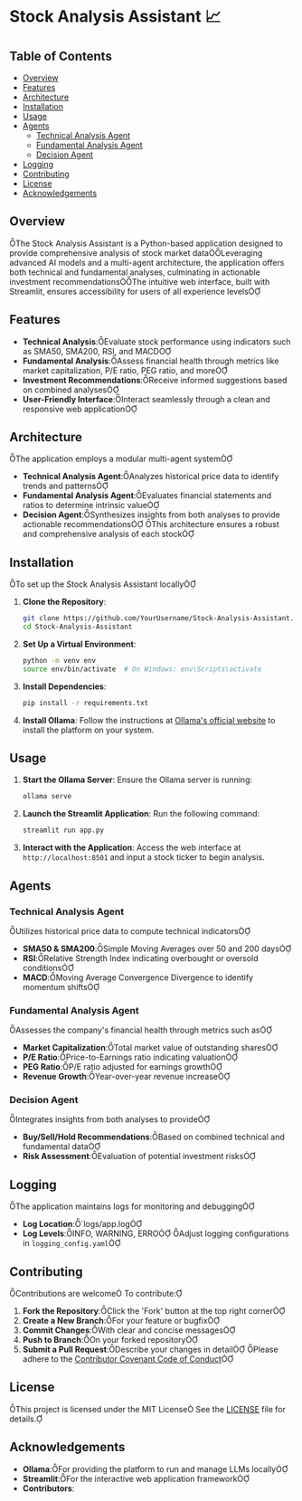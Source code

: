 # Stock Analysis Assistant 📈

## Table of Contents

- [Overview](#overview)
- [Features](#features)
- [Architecture](#architecture)
- [Installation](#installation)
- [Usage](#usage)
- [Agents](#agents)
  - [Technical Analysis Agent](#technical-analysis-agent)
  - [Fundamental Analysis Agent](#fundamental-analysis-agent)
  - [Decision Agent](#decision-agent)
- [Logging](#logging)
- [Contributing](#contributing)
- [License](#license)
- [Acknowledgements](#acknowledgements)

## Overview
The Stock Analysis Assistant is a Python-based application designed to provide comprehensive analysis of stock market dataLeveraging advanced AI models and a multi-agent architecture, the application offers both technical and fundamental analyses, culminating in actionable investment recommendationsThe intuitive web interface, built with Streamlit, ensures accessibility for users of all experience levels

## Features

- **Technical Analysis**:Evaluate stock performance using indicators such as SMA50, SMA200, RSI, and MACD
- **Fundamental Analysis**:Assess financial health through metrics like market capitalization, P/E ratio, PEG ratio, and more
- **Investment Recommendations**:Receive informed suggestions based on combined analyses
- **User-Friendly Interface**:Interact seamlessly through a clean and responsive web application

## Architecture
The application employs a modular multi-agent system

- **Technical Analysis Agent**:Analyzes historical price data to identify trends and patterns
- **Fundamental Analysis Agent**:Evaluates financial statements and ratios to determine intrinsic value
- **Decision Agent**:Synthesizes insights from both analyses to provide actionable recommendations
This architecture ensures a robust and comprehensive analysis of each stock

## Installation
To set up the Stock Analysis Assistant locally

1. **Clone the Repository**:
   ```bash
   git clone https://github.com/YourUsername/Stock-Analysis-Assistant.git
   cd Stock-Analysis-Assistant
   ```

2. **Set Up a Virtual Environment**:
   ```bash
   python -m venv env
   source env/bin/activate  # On Windows: env\Scripts\activate
   ```

3. **Install Dependencies**:
   ```bash
   pip install -r requirements.txt
   ```

4. **Install Ollama**:
   Follow the instructions at [Ollama's official website](https://www.ollama.ai/) to install the platform on your system.

## Usage

1. **Start the Ollama Server**:
   Ensure the Ollama server is running:
   ```bash
   ollama serve
   ```

2. **Launch the Streamlit Application**:
   Run the following command:
   ```bash
   streamlit run app.py
   ```

3. **Interact with the Application**:
   Access the web interface at `http://localhost:8501` and input a stock ticker to begin analysis.

## Agents

### Technical Analysis Agent
Utilizes historical price data to compute technical indicators

- **SMA50 & SMA200**:Simple Moving Averages over 50 and 200 days
- **RSI**:Relative Strength Index indicating overbought or oversold conditions
- **MACD**:Moving Average Convergence Divergence to identify momentum shifts

### Fundamental Analysis Agent
Assesses the company's financial health through metrics such as

- **Market Capitalization**:Total market value of outstanding shares
- **P/E Ratio**:Price-to-Earnings ratio indicating valuation
- **PEG Ratio**:P/E ratio adjusted for earnings growth
- **Revenue Growth**:Year-over-year revenue increase

### Decision Agent
Integrates insights from both analyses to provide

- **Buy/Sell/Hold Recommendations**:Based on combined technical and fundamental data
- **Risk Assessment**:Evaluation of potential investment risks

## Logging
The application maintains logs for monitoring and debugging

- **Log Location**:`logs/app.log
- **Log Levels**:INFO, WARNING, ERRO
Adjust logging configurations in `logging_config.yaml`

## Contributing
Contributions are welcome To contribute:

1. **Fork the Repository**:Click the 'Fork' button at the top right corner
2. **Create a New Branch**:For your feature or bugfix
3. **Commit Changes**:With clear and concise messages
4. **Push to Branch**:On your forked repository
5. **Submit a Pull Request**:Describe your changes in detail
Please adhere to the [Contributor Covenant Code of Conduct](https://www.contributor-covenant.org/version/2/0/code_of_conduct/)

## License
This project is licensed under the MIT License See the [LICENSE](LICENSE) file for details.

## Acknowledgements

- **Ollama**:For providing the platform to run and manage LLMs locally
- **Streamlit**:For the interactive web application framework
- **Contributors**: 